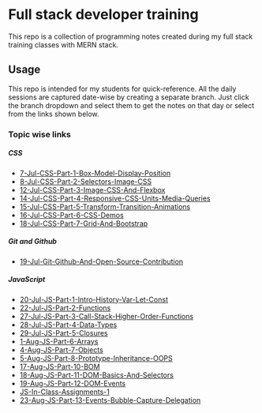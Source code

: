 # Full stack developer training

This repo is a collection of programming notes created during my full stack training classes with MERN stack.

## Usage
This repo is intended for my students for quick-reference. All the daily sessions are captured date-wise by creating a separate branch. Just click the branch dropdown and select them to get the notes on that day or select from the links shown below.

### Topic wise links



##### CSS
- [7-Jul-CSS-Part-1-Box-Model-Display-Position]
- [8-Jul-CSS-Part-2-Selectors-Image-CSS]
- [12-Jul-CSS-Part-3-Image-CSS-And-Flexbox]
- [14-Jul-CSS-Part-4-Responsive-CSS-Units-Media-Queries]
- [15-Jul-CSS-Part-5-Transform-Transition-Animations]
- [16-Jul-CSS-Part-6-CSS-Demos]
- [18-Jul-CSS-Part-7-Grid-And-Bootstrap]

##### Git and Github
- [19-Jul-Git-Github-And-Open-Source-Contribution]

##### JavaScript
- [20-Jul-JS-Part-1-Intro-History-Var-Let-Const]
- [22-Jul-JS-Part-2-Functions]
- [27-Jul-JS-Part-3-Call-Stack-Higher-Order-Functions]
- [28-Jul-JS-Part-4-Data-Types]
- [29-Jul-JS-Part-5-Closures]
- [1-Aug-JS-Part-6-Arrays]
- [4-Aug-JS-Part-7-Objects]
- [5-Aug-JS-Part-8-Prototype-Inheritance-OOPS]
- [17-Aug-JS-Part-10-BOM]
- [18-Aug-JS-Part-11-DOM-Basics-And-Selectors]
- [19-Aug-JS-Part-12-DOM-Events]
- [JS-In-Class-Assignments-1]
- [23-Aug-JS-Part-13-Events-Bubble-Capture-Delegation]

[//]: #
   [7-Jul-CSS-Part-1-Box-Model-Display-Position]: <https://github.com/NeetishRaj/dreamers_batch/tree/7-Jul-CSS-Part-1-Box-Model-Display-Position>
   [8-Jul-CSS-Part-2-Selectors-Image-CSS]: <https://github.com/NeetishRaj/dreamers_batch/tree/8-Jul-CSS-Part-2-Selectors-Image-CSS>
   [12-Jul-CSS-Part-3-Image-CSS-And-Flexbox]: <https://github.com/NeetishRaj/dreamers_batch/tree/12-Jul-CSS-Part-3-Image-CSS-And-Flexbox>
  [14-Jul-CSS-Part-4-Responsive-CSS-Units-Media-Queries]: <https://github.com/NeetishRaj/dreamers_batch/tree/14-Jul-CSS-Part-4-Responsive-CSS-Units-Media-Queries>
  [15-Jul-CSS-Part-5-Transform-Transition-Animations]: <https://github.com/NeetishRaj/dreamers_batch/tree/15-Jul-CSS-Part-5-Transform-Transition-Animations>
  [16-Jul-CSS-Part-6-CSS-Demos]: <https://github.com/NeetishRaj/dreamers_batch/tree/16-Jul-CSS-Part-6-CSS-Demos>
  [18-Jul-CSS-Part-7-Grid-And-Bootstrap]: <https://github.com/NeetishRaj/dreamers_batch/tree/18-Jul-CSS-Part-7-Grid-And-Bootstrap>
  [19-Jul-Git-Github-And-Open-Source-Contribution]: <https://github.com/NeetishRaj/dreamers_batch/tree/19-Jul-Git-Github-And-Open-Source-Contribution>
  [20-Jul-JS-Part-1-Intro-History-Var-Let-Const]: <https://github.com/NeetishRaj/dreamers_batch/tree/20-Jul-JS-Part-1-Intro-History-Var-Let-Const>
  [22-Jul-JS-Part-2-Functions]: <https://github.com/NeetishRaj/dreamers_batch/tree/22-Jul-JS-Part-2-Functions>
  [27-Jul-JS-Part-3-Call-Stack-Higher-Order-Functions]: <https://github.com/NeetishRaj/dreamers_batch/tree/27-Jul-JS-Part-3-Call-Stack-Higher-Order-Functions>
  [28-Jul-JS-Part-4-Data-Types]: <https://github.com/NeetishRaj/dreamers_batch/tree/28-Jul-JS-Part-4-Data-Types>
  [29-Jul-JS-Part-5-Closures]: <https://github.com/NeetishRaj/dreamers_batch/tree/29-Jul-JS-Part-5-Closures>
  [1-Aug-JS-Part-6-Arrays]: <https://github.com/NeetishRaj/dreamers_batch/tree/1-Aug-JS-Part-6-Arrays>
  [4-Aug-JS-Part-7-Objects]: <https://github.com/NeetishRaj/dreamers_batch/tree/4-Aug-JS-Part-7-Objects>
  [5-Aug-JS-Part-8-Prototype-Inheritance-OOPS]: <https://github.com/NeetishRaj/dreamers_batch/tree/5-Aug-JS-Part-8-Prototype-Inheritance-OOPS>
  [10-Aug-JS-Part-9-Math-String-Date]: <https://github.com/NeetishRaj/dreamers_batch/tree/10-Aug-JS-Part-9-Math-String-Date>
  [17-Aug-JS-Part-10-BOM]: <https://github.com/NeetishRaj/dreamers_batch/tree/17-Aug-JS-Part-10-BOM>
  [18-Aug-JS-Part-11-DOM-Basics-And-Selectors]: <https://github.com/NeetishRaj/dreamers_batch/tree/18-Aug-JS-Part-11-DOM-Basics-And-Selectors>
 [19-Aug-JS-Part-12-DOM-Events]: <https://github.com/NeetishRaj/dreamers_batch/tree/19-Aug-JS-Part-12-DOM-Events>
 [JS-In-Class-Assignments-1]: <https://github.com/NeetishRaj/dreamers_batch/tree/JS-In-Class-Assignments-1>
 [23-Aug-JS-Part-13-Events-Bubble-Capture-Delegation]: <https://github.com/NeetishRaj/dreamers_batch/tree/23-Aug-JS-Part-13-Events-Bubble-Capture-Delegation>
 